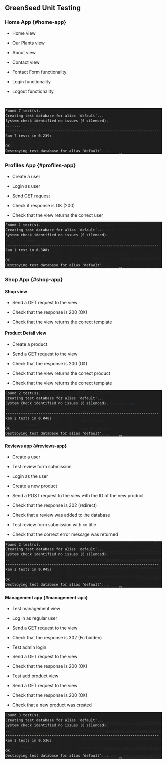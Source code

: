 ## GreenSeed Unit Testing

### Home App {#home-app}

* Home view

* Our Plants view

* About view

* Contact view

* Fontact Form functionality

* Login functionality

* Logout functionality

<br>

![Screenshot of GreenSeed website](../static/image/unit_testing/unit-test-home.png)


### Profiles App {#profiles-app}

* Create a user

* Login as user

* Send GET request

* Check if response is OK (200)

* Check that the view returns the correct user

![Screenshot of GreenSeed website](../static/image/unit_testing/unit-test-profiles.png)


### Shop App {#shop-app}

#### Shop view

* Send a GET request to the view

* Check that the response is 200 (OK)

* Check that the view returns the correct template

#### Product Detail view

* Create a product

* Send a GET request to the view

* Check that the response is 200 (OK)

* Check that the view returns the correct product

* Check that the view returns the correct template

![Screenshot of GreenSeed website](../static/image/unit_testing/unit-test-shop.png)

#### Reviews app {#reviews-app}

* Create a user

* Test review form submission

* Login as the user

* Create a new product

* Send a POST request to the view with the ID of the new product

* Check that the response is 302 (redirect)

* Check that a review was added to the database

* Test review form submission with no title

* Check that the correct error message was returned

![Screenshot of GreenSeed website](../static/image/unit_testing/unit-test-reviews.png)


#### Management app {#management-app}

* Test management view

* Log in as regular user

* Send a GET request to the view

* Check that the response is 302 (Forbidden)

* Test admin login

* Send a GET request to the view

* Check that the response is 200 (OK)

* Test add product view

* Send a GET request to the view

* Check that the response is 200 (OK)

* Check that a new product was created

![Screenshot of GreenSeed website](../static/image/unit_testing/unit-test-managenent.png)
